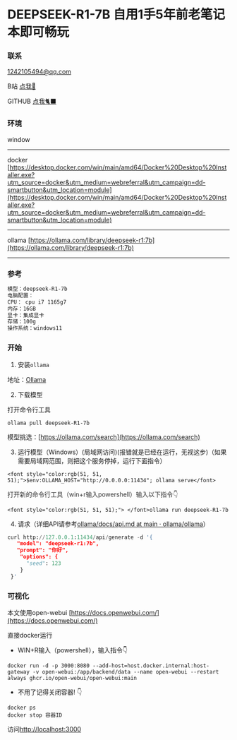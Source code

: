 # DEEPSEEK-R1-7B 自用1手5年前老笔记本即可畅玩
### 联系

1242105494@qq.com

B站 [点我🌲](https://space.bilibili.com/22708035?spm_id_from=333.1007.0.0)

GITHUB [点我🐈‍⬛](https://github.com/pingban404)

### 环境

window

---

docker [https://desktop.docker.com/win/main/amd64/Docker%20Desktop%20Installer.exe?utm_source=docker&utm_medium=webreferral&utm_campaign=dd-smartbutton&utm_location=module](https://desktop.docker.com/win/main/amd64/Docker%20Desktop%20Installer.exe?utm_source=docker&utm_medium=webreferral&utm_campaign=dd-smartbutton&utm_location=module)

---

ollama [https://ollama.com/library/deepseek-r1:7b](https://ollama.com/library/deepseek-r1:7b)

---

### 参考
```bash
模型：deepseek-R1-7b
电脑配置：
CPU： cpu i7 1165g7
内存：16GB
显卡：集成显卡
存储：100g
操作系统：windows11
```

### 开始
1. 安装`ollama`

地址：[Ollama](https://ollama.com/)

2. 下载模型

打开命令行工具

`ollama pull deepseek-R1-7b`

模型挑选：[https://ollama.com/search](https://ollama.com/search)

3. 运行模型（Windows）(局域网访问)(报错就是已经在运行，无视这步)（如果需要局域网范围，则把这个服务停掉，运行下面指令）

`<font style="color:rgb(51, 51, 51);">$env:OLLAMA_HOST="http://0.0.0.0:11434"; ollama serve</font>`

<font style="color:rgb(51, 51, 51);">打开新的命令行工具（win+r输入powershell）输入以下指令</font><font style="color:rgb(51, 51, 51);">👇</font>

`<font style="color:rgb(51, 51, 51);"> </font>ollama run deepseek-R1-7b`<font style="color:rgb(51, 51, 51);"> </font>

4. 请求（详细API请参考[ollama/docs/api.md at main · ollama/ollama](https://github.com/ollama/ollama/blob/main/docs/api.md)）



```python
curl http://127.0.0.1:11434/api/generate -d '{
   "model": "deepseek-r1:7b",
   "prompt": "你好",
    "options": {
      "seed": 123
    }
 }'
```



### 可视化
本文使用open-webui [https://docs.openwebui.com/](https://docs.openwebui.com/)

直接docker运行

* WIN+R输入（powershell），输入指令👇

`docker run -d -p 3000:8080 --add-host=host.docker.internal:host-gateway -v open-webui:/app/backend/data --name open-webui --restart always ghcr.io/open-webui/open-webui:main`


* 不用了记得关闭容器! 👇
```
docker ps 
docker stop 容器ID
```

访问[http://localhost:3000](http://localhost:3000)





